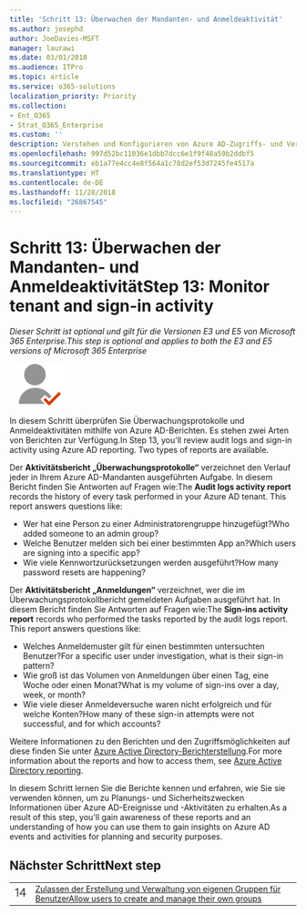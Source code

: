 ```yaml
---
title: 'Schritt 13: Überwachen der Mandanten- und Anmeldeaktivität'
ms.author: josephd
author: JoeDavies-MSFT
manager: laurawi
ms.date: 03/01/2018
ms.audience: ITPro
ms.topic: article
ms.service: o365-solutions
localization_priority: Priority
ms.collection:
- Ent_O365
- Strat_O365_Enterprise
ms.custom: ''
description: Verstehen und Konfigurieren von Azure AD-Zugriffs- und Verwendungsberichten.
ms.openlocfilehash: 997d52bc11036e1dbb7dcc6e1f9f48a59b2ddbf5
ms.sourcegitcommit: eb1a77e4cc4e8f564a1c78d2ef53d7245fe4517a
ms.translationtype: HT
ms.contentlocale: de-DE
ms.lasthandoff: 11/28/2018
ms.locfileid: "26867545"
---
```

# <a name="step-13-monitor-tenant-and-sign-in-activity"></a><span data-ttu-id="7402b-103">Schritt 13: Überwachen der Mandanten- und Anmeldeaktivität</span><span class="sxs-lookup"><span data-stu-id="7402b-103">Step 13: Monitor tenant and sign-in activity</span></span>

<span data-ttu-id="7402b-104">*Dieser Schritt ist optional und gilt für die Versionen E3 und E5 von Microsoft 365 Enterprise.*</span><span class="sxs-lookup"><span data-stu-id="7402b-104">*This step is optional and applies to both the E3 and E5 versions of Microsoft 365 Enterprise*</span></span>

![](./media/deploy-foundation-infrastructure/identity_icon-small.png)

<span data-ttu-id="7402b-p101">In diesem Schritt überprüfen Sie Überwachungsprotokolle und Anmeldeaktivitäten mithilfe von Azure AD-Berichten. Es stehen zwei Arten von Berichten zur Verfügung.</span><span class="sxs-lookup"><span data-stu-id="7402b-p101">In Step 13, you'll review audit logs and sign-in activity using Azure AD reporting. Two types of reports are available.</span></span>

<span data-ttu-id="7402b-p102">Der **Aktivitätsbericht „Überwachungsprotokolle“** verzeichnet den Verlauf jeder in Ihrem Azure AD-Mandanten ausgeführten Aufgabe. In diesem Bericht finden Sie Antworten auf Fragen wie:</span><span class="sxs-lookup"><span data-stu-id="7402b-p102">The **Audit logs activity report** records the history of every task performed in your Azure AD tenant. This report answers questions like:</span></span>

- <span data-ttu-id="7402b-109">Wer hat eine Person zu einer Administratorengruppe hinzugefügt?</span><span class="sxs-lookup"><span data-stu-id="7402b-109">Who added someone to an admin group?</span></span>
- <span data-ttu-id="7402b-110">Welche Benutzer melden sich bei einer bestimmten App an?</span><span class="sxs-lookup"><span data-stu-id="7402b-110">Which users are signing into a specific app?</span></span>
- <span data-ttu-id="7402b-111">Wie viele Kennwortzurücksetzungen werden ausgeführt?</span><span class="sxs-lookup"><span data-stu-id="7402b-111">How many password resets are happening?</span></span>

<span data-ttu-id="7402b-p103">Der **Aktivitätsbericht „Anmeldungen“** verzeichnet, wer die im Überwachungsprotokollbericht gemeldeten Aufgaben ausgeführt hat. In diesem Bericht finden Sie Antworten auf Fragen wie:</span><span class="sxs-lookup"><span data-stu-id="7402b-p103">The **Sign-ins activity report** records who performed the tasks reported by the audit logs report. This report answers questions like:</span></span>

- <span data-ttu-id="7402b-114">Welches Anmeldemuster gilt für einen bestimmten untersuchten Benutzer?</span><span class="sxs-lookup"><span data-stu-id="7402b-114">For a specific user under investigation, what is their sign-in pattern?</span></span>
- <span data-ttu-id="7402b-115">Wie groß ist das Volumen von Anmeldungen über einen Tag, eine Woche oder einen Monat?</span><span class="sxs-lookup"><span data-stu-id="7402b-115">What is my volume of sign-ins over a day, week, or month?</span></span>
- <span data-ttu-id="7402b-116">Wie viele dieser Anmeldeversuche waren nicht erfolgreich und für welche Konten?</span><span class="sxs-lookup"><span data-stu-id="7402b-116">How many of these sign-in attempts were not successful, and for which accounts?</span></span>

<span data-ttu-id="7402b-117">Weitere Informationen zu den Berichten und den Zugriffsmöglichkeiten auf diese finden Sie unter [Azure Active Directory-Berichterstellung](https://docs.microsoft.com/azure/active-directory/active-directory-reporting-azure-portal).</span><span class="sxs-lookup"><span data-stu-id="7402b-117">For more information about the reports and how to access them, see [Azure Active Directory reporting](https://docs.microsoft.com/azure/active-directory/active-directory-reporting-azure-portal).</span></span>

<span data-ttu-id="7402b-118">In diesem Schritt lernen Sie die Berichte kennen und erfahren, wie Sie sie verwenden können, um zu Planungs- und Sicherheitszwecken Informationen über Azure AD-Ereignisse und -Aktivitäten zu erhalten.</span><span class="sxs-lookup"><span data-stu-id="7402b-118">As a result of this step, you'll gain awareness of these reports and an understanding of how you can use them to gain insights on Azure AD events and activities for planning and security purposes.</span></span>

## <a name="next-step"></a><span data-ttu-id="7402b-119">Nächster Schritt</span><span class="sxs-lookup"><span data-stu-id="7402b-119">Next step</span></span>

|||
|:-------|:-----|
|![](./media/stepnumbers/Step14.png)| [<span data-ttu-id="7402b-120">Zulassen der Erstellung und Verwaltung von eigenen Gruppen für Benutzer</span><span class="sxs-lookup"><span data-stu-id="7402b-120">Allow users to create and manage their own groups</span></span>](identity-self-service-group-management.md) |
